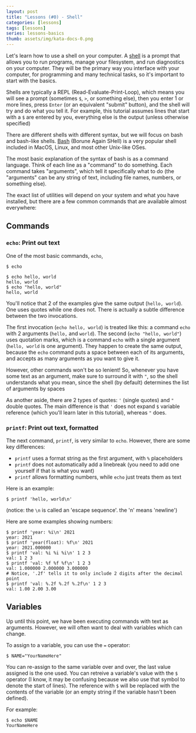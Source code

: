 ```yaml
---
layout: post
title: "Lessons (#0) - Shell"
categories: [lessons]
tags: [lessons]
series: lessons-basics
thumb: assets/img/kata-docs-0.png
---
```


Let's learn how to use a shell on your computer. A [shell](https://en.wikipedia.org/wiki/Shell_(computing)) is a prompt that allows you to run programs, manage your filesystem, and run diagnostics on your computer. They will be the primary way you interface with your computer, for programming and many technical tasks, so it's important to start with the basics.

Shells are typically a REPL (Read-Evaluate-Print-Loop), which means you will see a prompt (sometimes `$`, `>`, or something else), then you enter 1 or more lines, press `Enter` (or an equivalent "submit" button), and the shell will try and do what you tell it. For example, this tutorial assumes lines that start with a `$` are entered by you, everything else is the output (unless otherwise specified)

There are different shells with different syntax, but we will focus on bash and bash-like shells. [Bash](https://en.wikipedia.org/wiki/Bash_(Unix_shell)) (Borune Again SHell) is a very popular shell included in MacOS, Linux, and most other Unix-like OSes.

The most basic explanation of the syntax of bash is as a command language. Think of each line as a "command" to do something. Each command takes "arguments", which tell it specifically what to do (the "arguments" can be any string of text, including file names, numbers, or something else).

The exact list of utilities will depend on your system and what you have installed, but there are a few common commands that are available almost everywhere:

## Commands

### `echo`: Print out text

One of the most basic commands, `echo`, 

```shell
$ echo

$ echo hello, world
hello, world
$ echo "hello, world"
hello, world
```

You'll notice that 2 of the examples give the same output (`hello, world`). One uses quotes while one does not. There is actually a subtle difference between the two invocations.

The first invocation (`echo hello, world`) is treated like this: a command `echo` with 2 arguments (`hello,` and `world`). The second (`echo "hello, world"`) uses quotation marks, which is a command `echo` with a single argument (`hello, world` is one argument). They happen to create the same output, because the `echo` command puts a space between each of its arguments, and accepts as many arguments as you want to give it. 

However, other commands won't be so lenient! So, whenever you have some text as an argument, make sure to surround it with `"`, so the shell understands what you mean, since the shell (by default) determines the list of arguments by spaces

As another aside, there are 2 types of quotes: `'` (single quotes) and `"` double quotes. The main difference is that `'` does not expand `$` variable reference (which you'll learn later in this tutorial), whereas `"` does.

### `printf`: Print out text, formatted

The next command, `printf`, is very similar to `echo`. However, there are some key differences:

  * `printf` uses a format string as the first argument, with `%` placeholders
  * `printf` does not automatically add a linebreak (you need to add one yourself if that is what you want)
  * `printf` allows formatting numbers, while `echo` just treats them as text

Here is an example:

```shell
$ printf 'hello, world\n'
```

(notice: the `\n` is called an 'escape sequence'. the 'n' means 'newline')

Here are some examples showing numbers:

```shell
$ printf 'year: %i\n' 2021
year: 2021
$ printf 'year(float): %f\n' 2021
year: 2021.000000
$ printf 'val: %i %i %i\n' 1 2 3
val: 1 2 3
$ printf 'val: %f %f %f\n' 1 2 3
val: 1.000000 2.000000 3.000000
# Notice, '.2f' tells it to only include 2 digits after the decimal point
$ printf 'val: %.2f %.2f %.2f\n' 1 2 3
val: 1.00 2.00 3.00
```


## Variables

Up until this point, we have been executing commands with text as arguments. However, we will often want to deal with variables which can change.

To assign to a variable, you can use the `=` operator:

```shell
$ NAME="YourNameHere"
```

You can re-assign to the same variable over and over, the last value assigned is the one used. You can retreive a variable's value with the `$` operator (I know, it may be confusing because we also use that symbol to denote the start of lines). The reference with `$` will be replaced with the contents of the variable (or an empty string if the variable hasn't been defined).

For example:

```shell
$ echo $NAME
YourNameHere
```



